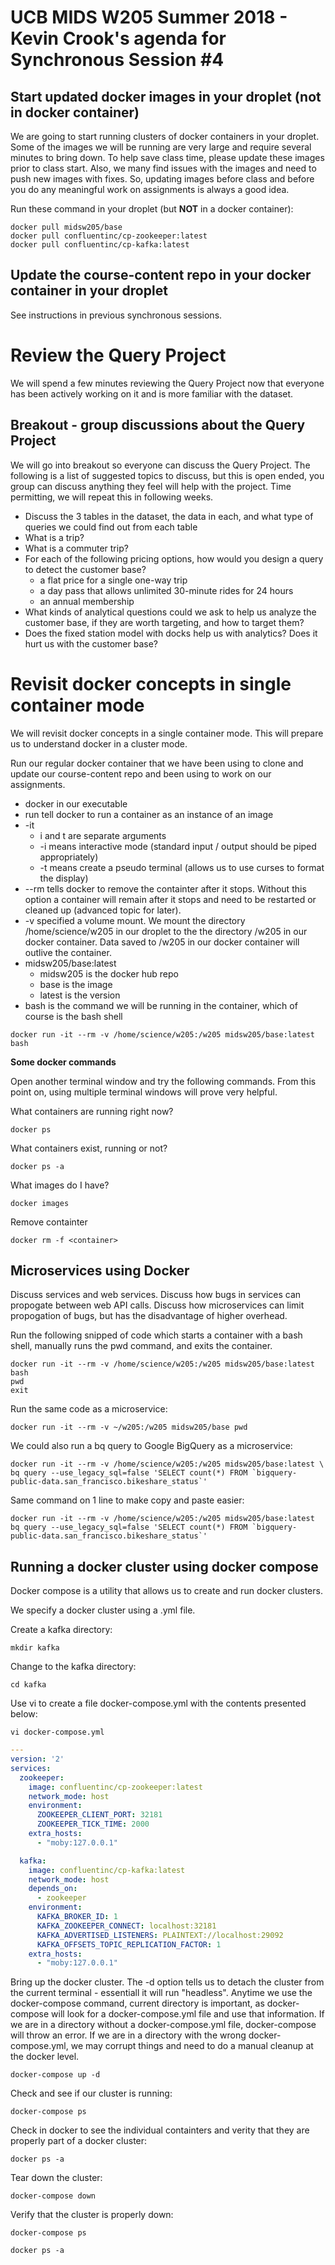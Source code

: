 # UCB MIDS W205 Summer 2018 - Kevin Crook's agenda for Synchronous Session #4

## Start updated docker images in your droplet (not in docker container)

We are going to start running clusters of docker containers in your droplet. Some of the images we will be running are very large and require several minutes to bring down.  To help save class time, please update these images prior to class start.  Also, we many find issues with the images and need to push new images with fixes.  So, updating images before class and before you do any meaningful work on assignments is always a good idea.

Run these command in your droplet (but **NOT** in a docker container):

```
docker pull midsw205/base
docker pull confluentinc/cp-zookeeper:latest
docker pull confluentinc/cp-kafka:latest
```

## Update the course-content repo in your docker container in your droplet

See instructions in previous synchronous sessions.

# Review the Query Project

We will spend a few minutes reviewing the Query Project now that everyone has been actively working on it and is more familiar with the dataset.

## Breakout - group discussions about the Query Project

We will go into breakout so everyone can discuss the Query Project. The following is a list of suggested topics to discuss, but this is open ended, you group can discuss anything they feel will help with the project.  Time permitting, we will repeat this in following weeks. 

* Discuss the 3 tables in the dataset, the data in each, and what type of queries we could find out from each table
* What is a trip?
* What is a commuter trip?
* For each of the following pricing options, how would you design a query to detect the customer base?
  * a flat price for a single one-way trip
  * a day pass that allows unlimited 30-minute rides for 24 hours
  * an annual membership
* What kinds of analytical questions could we ask to help us analyze the customer base, if they are worth targeting, and how to target them?
* Does the fixed station model with docks help us with analytics?  Does it hurt us with the customer base?

# Revisit docker concepts in single container mode

We will revisit docker concepts in a single container mode.  This will prepare us to understand docker in a cluster mode.

Run our regular docker container that we have been using to clone and update our course-content repo and been using to work on our assignments.  

* docker in our executable
* run tell docker to run a container as an instance of an image
* -it
  * i and t are separate arguments 
  * -i means interactive mode (standard input / output should be piped appropriately)
  * -t means create a pseudo terminal (allows us to use curses to format the display)
* --rm tells docker to remove the containter after it stops.  Without this option a container will remain after it stops and need to be restarted or cleaned up (advanced topic for later).
* -v specified a volume mount.  We mount the directory /home/science/w205 in our droplet to the the directory /w205 in our docker container.  Data saved to /w205 in our docker container will outlive the container.
* midsw205/base:latest
  * midsw205 is the docker hub repo
  * base is the image
  * latest is the version
* bash is the command we will be running in the container, which of course is the bash shell

```
docker run -it --rm -v /home/science/w205:/w205 midsw205/base:latest bash
```

**Some docker commands**

Open another terminal window and try the following commands.  From this point on, using multiple terminal windows will prove very helpful.

What containers are running right now?

```
docker ps
```

What containers exist, running or not?
```
docker ps -a
```

What images do I have?
```
docker images
```

Remove containter
```
docker rm -f <container>
```

## Microservices using Docker

Discuss services and web services.  Discuss how bugs in services can propogate between web API calls.  Discuss how microservices can limit propogation of bugs, but has the disadvantage of higher overhead.

Run the following snipped of code which starts a container with a bash shell, manually runs the pwd command, and exits the container.

```
docker run -it --rm -v /home/science/w205:/w205 midsw205/base:latest bash
pwd
exit
```

Run the same code as a microservice:

```
docker run -it --rm -v ~/w205:/w205 midsw205/base pwd
```
 
We could also run a bq query to Google BigQuery as a microservice:

```
docker run -it --rm -v /home/science/w205:/w205 midsw205/base:latest \
bq query --use_legacy_sql=false 'SELECT count(*) FROM `bigquery-public-data.san_francisco.bikeshare_status`'
```

Same command on 1 line to make copy and paste easier:

```
docker run -it --rm -v /home/science/w205:/w205 midsw205/base:latest bq query --use_legacy_sql=false 'SELECT count(*) FROM `bigquery-public-data.san_francisco.bikeshare_status`'
```

## Running a docker cluster using docker compose

Docker compose is a utility that allows us to create and run docker clusters.  

We specify a docker cluster using a .yml file.

Create a kafka directory:

```
mkdir kafka
```

Change to the kafka directory:

```
cd kafka
```

Use vi to create a file docker-compose.yml with the contents presented below:

```
vi docker-compose.yml
```

```yml
---
version: '2'
services:
  zookeeper:
    image: confluentinc/cp-zookeeper:latest
    network_mode: host
    environment:
      ZOOKEEPER_CLIENT_PORT: 32181
      ZOOKEEPER_TICK_TIME: 2000
    extra_hosts:
      - "moby:127.0.0.1"

  kafka:
    image: confluentinc/cp-kafka:latest
    network_mode: host
    depends_on:
      - zookeeper
    environment:
      KAFKA_BROKER_ID: 1
      KAFKA_ZOOKEEPER_CONNECT: localhost:32181
      KAFKA_ADVERTISED_LISTENERS: PLAINTEXT://localhost:29092
      KAFKA_OFFSETS_TOPIC_REPLICATION_FACTOR: 1
    extra_hosts:
      - "moby:127.0.0.1"
```

Bring up the docker cluster.  The -d option tells us to detach the cluster from the current terminal - essentiall it will run "headless". Anytime we use the docker-compose command, current directory is important, as docker-compose will look for a docker-compose.yml file and use that information.  If we are in a directory without a docker-compose.yml file, docker-compose will throw an error.  If we are in a directory with the wrong docker-compose.yml, we may corrupt things and need to do a manual cleanup at the docker level.

```
docker-compose up -d
```

Check and see if our cluster is running:

```
docker-compose ps
```

Check in docker to see the individual containters and verity that they are properly part of a docker cluster:

```
docker ps -a
```

Tear down the cluster:
```
docker-compose down
```

Verify that the cluster is properly down:

```
docker-compose ps
```

```
docker ps -a
```
